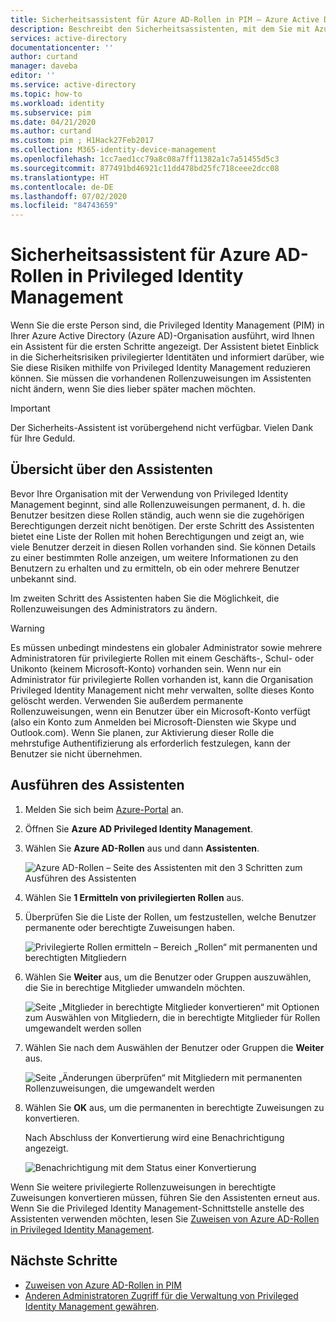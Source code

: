 ```yaml
---
title: Sicherheitsassistent für Azure AD-Rollen in PIM – Azure Active Directory | Microsoft-Dokumentation
description: Beschreibt den Sicherheitsassistenten, mit dem Sie mit Azure AD Privileged Identity Management (PIM) permanent privilegierte Azure AD-Rollenzuweisungen in berechtigte Rollen konvertieren können.
services: active-directory
documentationcenter: ''
author: curtand
manager: daveba
editor: ''
ms.service: active-directory
ms.topic: how-to
ms.workload: identity
ms.subservice: pim
ms.date: 04/21/2020
ms.author: curtand
ms.custom: pim ; H1Hack27Feb2017
ms.collection: M365-identity-device-management
ms.openlocfilehash: 1cc7aed1cc79a8c08a7ff11382a1c7a51455d5c3
ms.sourcegitcommit: 877491bd46921c11dd478bd25fc718ceee2dcc08
ms.translationtype: HT
ms.contentlocale: de-DE
ms.lasthandoff: 07/02/2020
ms.locfileid: "84743659"
---
```

# <a name="azure-ad-roles-security-wizard-in-privileged-identity-management"></a>Sicherheitsassistent für Azure AD-Rollen in Privileged Identity Management

Wenn Sie die erste Person sind, die Privileged Identity Management (PIM) in Ihrer Azure Active Directory (Azure AD)-Organisation ausführt, wird Ihnen ein Assistent für die ersten Schritte angezeigt. Der Assistent bietet Einblick in die Sicherheitsrisiken privilegierter Identitäten und informiert darüber, wie Sie diese Risiken mithilfe von Privileged Identity Management reduzieren können. Sie müssen die vorhandenen Rollenzuweisungen im Assistenten nicht ändern, wenn Sie dies lieber später machen möchten.

> [!Important]
> Der Sicherheits-Assistent ist vorübergehend nicht verfügbar. Vielen Dank für Ihre Geduld.

## <a name="wizard-overview"></a>Übersicht über den Assistenten

Bevor Ihre Organisation mit der Verwendung von Privileged Identity Management beginnt, sind alle Rollenzuweisungen permanent, d. h. die Benutzer besitzen diese Rollen ständig, auch wenn sie die zugehörigen Berechtigungen derzeit nicht benötigen. Der erste Schritt des Assistenten bietet eine Liste der Rollen mit hohen Berechtigungen und zeigt an, wie viele Benutzer derzeit in diesen Rollen vorhanden sind. Sie können Details zu einer bestimmten Rolle anzeigen, um weitere Informationen zu den Benutzern zu erhalten und zu ermitteln, ob ein oder mehrere Benutzer unbekannt sind.

Im zweiten Schritt des Assistenten haben Sie die Möglichkeit, die Rollenzuweisungen des Administrators zu ändern.  

> [!WARNING]
> Es müssen unbedingt mindestens ein globaler Administrator sowie mehrere Administratoren für privilegierte Rollen mit einem Geschäfts-, Schul- oder Unikonto (keinem Microsoft-Konto) vorhanden sein. Wenn nur ein Administrator für privilegierte Rollen vorhanden ist, kann die Organisation Privileged Identity Management nicht mehr verwalten, sollte dieses Konto gelöscht werden.
> Verwenden Sie außerdem permanente Rollenzuweisungen, wenn ein Benutzer über ein Microsoft-Konto verfügt (also ein Konto zum Anmelden bei Microsoft-Diensten wie Skype und Outlook.com). Wenn Sie planen, zur Aktivierung dieser Rolle die mehrstufige Authentifizierung als erforderlich festzulegen, kann der Benutzer sie nicht übernehmen.

## <a name="run-the-wizard"></a>Ausführen des Assistenten

1. Melden Sie sich beim [Azure-Portal](https://portal.azure.com/) an.

1. Öffnen Sie **Azure AD Privileged Identity Management**.

1. Wählen Sie **Azure AD-Rollen** aus und dann **Assistenten**.

    ![Azure AD-Rollen – Seite des Assistenten mit den 3 Schritten zum Ausführen des Assistenten](./media/pim-security-wizard/wizard-start.png)

1. Wählen Sie **1 Ermitteln von privilegierten Rollen** aus.

1. Überprüfen Sie die Liste der Rollen, um festzustellen, welche Benutzer permanente oder berechtigte Zuweisungen haben.

    ![Privilegierte Rollen ermitteln – Bereich „Rollen“ mit permanenten und berechtigten Mitgliedern](./media/pim-security-wizard/discover-privileged-roles-users.png)

1. Wählen Sie **Weiter** aus, um die Benutzer oder Gruppen auszuwählen, die Sie in berechtige Mitglieder umwandeln möchten.

    ![Seite „Mitglieder in berechtigte Mitglieder konvertieren“ mit Optionen zum Auswählen von Mitgliedern, die in berechtigte Mitglieder für Rollen umgewandelt werden sollen](./media/pim-security-wizard/convert-members-eligible.png)

1. Wählen Sie nach dem Auswählen der Benutzer oder Gruppen die **Weiter** aus.

    ![Seite „Änderungen überprüfen“ mit Mitgliedern mit permanenten Rollenzuweisungen, die umgewandelt werden](./media/pim-security-wizard/review-changes.png)

1. Wählen Sie **OK** aus, um die permanenten in berechtigte Zuweisungen zu konvertieren.

    Nach Abschluss der Konvertierung wird eine Benachrichtigung angezeigt.

    ![Benachrichtigung mit dem Status einer Konvertierung](./media/pim-security-wizard/notification-completion.png)

Wenn Sie weitere privilegierte Rollenzuweisungen in berechtigte Zuweisungen konvertieren müssen, führen Sie den Assistenten erneut aus. Wenn Sie die Privileged Identity Management-Schnittstelle anstelle des Assistenten verwenden möchten, lesen Sie [Zuweisen von Azure AD-Rollen in Privileged Identity Management](pim-how-to-add-role-to-user.md).

## <a name="next-steps"></a>Nächste Schritte

- [Zuweisen von Azure AD-Rollen in PIM](pim-how-to-add-role-to-user.md)
- [Anderen Administratoren Zugriff für die Verwaltung von Privileged Identity Management gewähren](pim-how-to-give-access-to-pim.md).
